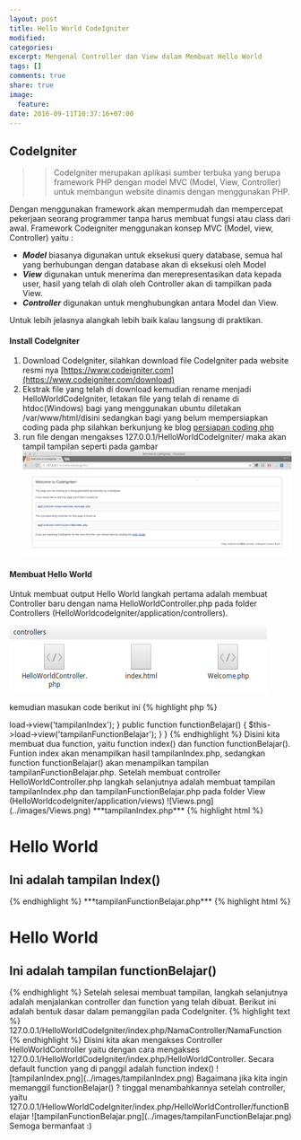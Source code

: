```yaml
---
layout: post
title: Hello World CodeIgniter
modified:
categories: 
excerpt: Mengenal Controller dan View dalam Membuat Hello World
tags: []
comments: true
share: true
image:
  feature:
date: 2016-09-11T10:37:16+07:00
---
```


## CodeIgniter
>> CodeIgniter merupakan aplikasi sumber terbuka yang berupa framework PHP dengan model MVC (Model, View, Controller) untuk membangun website dinamis dengan menggunakan PHP. 

Dengan menggunakan framework akan mempermudah dan mempercepat pekerjaan seorang programmer tanpa harus membuat fungsi atau class dari awal. Framework Codeigniter menggunakan konsep MVC (Model, view, Controller) yaitu :

* ***Model*** biasanya digunakan untuk eksekusi query database, semua hal yang berhubungan dengan database akan di eksekusi oleh Model
* ***View*** digunakan untuk menerima dan merepresentasikan data kepada user, hasil yang telah di olah oleh Controller akan di tampilkan pada View.
* ***Controller*** digunakan untuk menghubungkan antara Model dan View.

Untuk lebih jelasnya alangkah lebih baik kalau langsung di praktikan. 

#### Install CodeIgniter

1. Download CodeIgniter, silahkan download file CodeIgniter pada website resmi nya [https://www.codeigniter.com](https://www.codeigniter.com/download)
2. Ekstrak file yang telah di download kemudian rename menjadi HelloWorldCodeIgniter, letakan file yang telah di rename di htdoc(Windows) bagi yang menggunakan ubuntu diletakan  /var/www/html/disini sedangkan bagi yang belum mempersiapkan coding pada php silahkan berkunjung ke blog [persiapan coding php](rizkimufrizal.github.io)
3. run file dengan mengakses 127.0.0.1/HelloWorldCodeIgniter/ maka akan tampil tampilan seperti pada gambar ![welcometoci.png](../images/welcometoci.png)

#### Membuat Hello World
Untuk membuat output Hello World langkah pertama adalah membuat Controller baru dengan nama HelloWorldController.php pada folder Controllers (HelloWorldcodeIgniter/application/controllers). 

![HelloWorldController.png](../images/HelloWorldController.png)

kemudian masukan code berikut ini
{% highlight php %}
<?php
defined('BASEPATH') OR exit('No direct script access allowed');

class HelloWorldController extends CI_Controller {

    public function index()
    {
        $this->load->view('tampilanIndex');
    }

    public function functionBelajar()
    {
        $this->load->view('tampilanFunctionBelajar');
    }
}
{% endhighlight %}

Disini kita membuat dua function, yaitu function index() dan function functionBelajar(). Funtion index akan menampilkan hasil tampilanIndex.php, sedangkan function functionBelajar() akan menampilkan tampilan tampilanFunctionBelajar.php. 

Setelah membuat controller HelloWorldController.php langkah selanjutnya adalah membuat tampilan tampilanIndex.php dan tampilanFunctionBelajar.php pada folder View (HelloWorldcodeIgniter/application/views) 

![Views.png](../images/Views.png)
***tampilanIndex.php***
{% highlight html %}
<!DOCTYPE html>
<html lang="en">
<head>
    <title>Tampilan Index</title>
</head>
<body>
    <h1>Hello World</h1>
    <h2>Ini adalah tampilan Index()</h2>
</body>
</html>
{% endhighlight %}
***tampilanFunctionBelajar.php***
{% highlight html %}
<!DOCTYPE html>
<html lang="en">
<head>
    <title>Tampilan Function Belajar</title>
</head>
<body>
    <h1>Hello World</h1>
    <h2>Ini adalah tampilan functionBelajar()</h2>
</body>
</html>
{% endhighlight %}

Setelah selesai membuat tampilan, langkah selanjutnya adalah menjalankan controller dan function yang telah dibuat. Berikut ini adalah bentuk dasar dalam pemanggilan pada CodeIgniter.
{% highlight text %}
127.0.0.1/HelloWorldCodeIgniter/index.php/NamaController/NamaFunction
{% endhighlight %}

Disini kita akan mengakses Controller HelloWorldController yaitu dengan cara mengakses 127.0.0.1/HelloWorldCodeIgniter/index.php/HelloWorldController. Secara default function yang di panggil adalah function index() ![tampilanIndex.png](../images/tampilanIndex.png)

Bagaimana jika kita ingin memanggil functionBelajar() ? tinggal menambahkannya setelah controller, yaitu 127.0.0.1/HellowWorldCodeIgniter/index.php/HelloWorldController/functionBelajar ![tampilanFunctionBelajar.png](../images/tampilanFunctionBelajar.png)

Semoga bermanfaat :)




